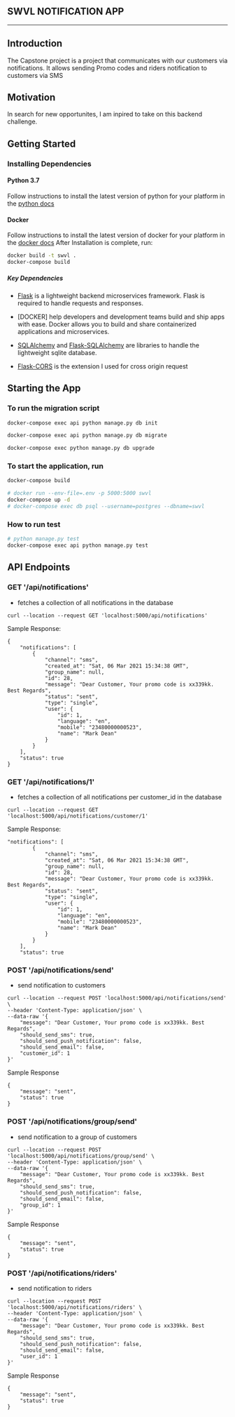 ## SWVL NOTIFICATION APP
----

## Introduction
The Capstone project is a project that communicates with our customers via notifications. It allows sending
Promo codes and riders notification to customers via SMS


## Motivation
In search for new opportunites, I am inpired to take on this backend challenge.


## Getting Started
### Installing Dependencies
#### Python 3.7

Follow instructions to install the latest version of python for your platform in the [python docs](https://docs.python.org/3/using/unix.html#getting-and-installing-the-latest-version-of-python)

#### Docker
Follow instructions to install the latest version of docker for your platform in the [docker docs](https://docs.docker.com/install/)
After Installation is complete, run:
```bash
docker build -t swvl .
docker-compose build 
```

##### Key Dependencies

- [Flask](http://flask.pocoo.org/)  is a lightweight backend microservices framework. Flask is required to handle requests and responses.

- [DOCKER] help developers and development teams build and ship apps with ease. Docker allows you to build and share containerized applications and microservices. 

- [SQLAlchemy](https://www.sqlalchemy.org/) and [Flask-SQLAlchemy](https://flask-sqlalchemy.palletsprojects.com/en/2.x/) are libraries to handle the lightweight sqlite database. 

- [Flask-CORS](https://flask-cors.readthedocs.io/en/latest/#) is the extension I used for cross origin request



## Starting the App
### To run the migration script
```bash
docker-compose exec api python manage.py db init
```
```bash
docker-compose exec api python manage.py db migrate
```
```bash
docker-compose exec python manage.py db upgrade
```

### To start the application, run
```bash
docker-compose build
```

```bash
# docker run --env-file=.env -p 5000:5000 swvl
docker-compose up -d
# docker-compose exec db psql --username=postgres --dbname=swvl
```

### How to run test
```bash
# python manage.py test
docker-compose exec api python manage.py test
```
<!-- OR
```bash
python -m unittest discover 
``` -->

## API Endpoints

### GET '/api/notifications'
* fetches a collection of all notifications in the database
```
curl --location --request GET 'localhost:5000/api/notifications'
```
Sample Response:
```
{
    "notifications": [
        {
            "channel": "sms",
            "created_at": "Sat, 06 Mar 2021 15:34:38 GMT",
            "group_name": null,
            "id": 28,
            "message": "Dear Customer, Your promo code is xx339kk. Best Regards",
            "status": "sent",
            "type": "single",
            "user": {
                "id": 1,
                "language": "en",
                "mobile": "23480000000523",
                "name": "Mark Dean"
            }
        }
    ],
    "status": true
}
```

### GET '/api/notifications/1'
* fetches a collection of all notifications per customer_id in the database
```
curl --location --request GET 'localhost:5000/api/notifications/customer/1'
```

Sample Response:

```
"notifications": [
        {
            "channel": "sms",
            "created_at": "Sat, 06 Mar 2021 15:34:38 GMT",
            "group_name": null,
            "id": 28,
            "message": "Dear Customer, Your promo code is xx339kk. Best Regards",
            "status": "sent",
            "type": "single",
            "user": {
                "id": 1,
                "language": "en",
                "mobile": "23480000000523",
                "name": "Mark Dean"
            }
        }
    ],
    "status": true
```

### POST '/api/notifications/send'
* send notification to customers
```
curl --location --request POST 'localhost:5000/api/notifications/send' \
--header 'Content-Type: application/json' \
--data-raw '{
    "message": "Dear Customer, Your promo code is xx339kk. Best Regards",
    "should_send_sms": true,
    "should_send_push_notification": false,
    "should_send_email": false,
    "customer_id": 1
}'
```
Sample Response

```
{
    "message": "sent",
    "status": true
}
```

### POST '/api/notifications/group/send'
* send notification to a group of customers
```
curl --location --request POST 'localhost:5000/api/notifications/group/send' \
--header 'Content-Type: application/json' \
--data-raw '{
    "message": "Dear Customer, Your promo code is xx339kk. Best Regards",
    "should_send_sms": true,
    "should_send_push_notification": false,
    "should_send_email": false,
    "group_id": 1
}'
```
Sample Response

```
{
    "message": "sent",
    "status": true
}
```

### POST '/api/notifications/riders'
* send notification to riders
```
curl --location --request POST 'localhost:5000/api/notifications/riders' \
--header 'Content-Type: application/json' \
--data-raw '{
    "message": "Dear Customer, Your promo code is xx339kk. Best Regards",
    "should_send_sms": true,
    "should_send_push_notification": false,
    "should_send_email": false,
    "user_id": 1
}'
```
Sample Response

```
{
    "message": "sent",
    "status": true
}
```



